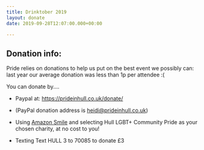 ```yaml
---
title: Drinktober 2019
layout: donate
date: 2019-09-28T12:07:00.000+00:00

---
```

## Donation info: 

Pride relies on donations to help us put on the best event we possibly can: last year our average donation was less than 1p per attendee :( 

You can donate by....

- Paypal at: https://prideinhull.co.uk/donate/ 

- (PayPal donation address is heidi@prideinhull.co.uk)

- Using [Amazon Smile](https://smile.amazon.co.uk/) and selecting Hull LGBT+ Community Pride as your chosen charity, at no cost to you! 

- Texting Text HULL 3 to 70085 to donate £3 